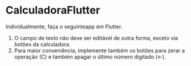 # CalculadoraFlutter
Individualmente, faça o seguinteapp em Flutter.
1) O campo de texto não deve ser editável de outra forma, exceto via botões da calculadora.
2) Para maior conveniência, implemente também os botões para zerar a operação (C) e também apagar o último número digitado (<-).

